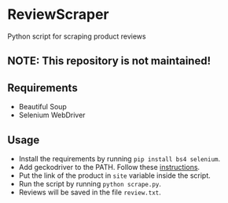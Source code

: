 # ReviewScraper
Python script for scraping product reviews 

## NOTE: This repository is not maintained!

## Requirements
* Beautiful Soup
* Selenium WebDriver

## Usage
* Install the requirements by running `pip install bs4 selenium`.
* Add geckodriver to the PATH. Follow these [instructions](http://stackoverflow.com/questions/40208051/selenium-using-python-geckodriver-executable-needs-to-be-in-path).
* Put the link of the product in `site` variable inside the script.
* Run the script by running `python scrape.py`.
* Reviews will be saved in the file `review.txt`.
